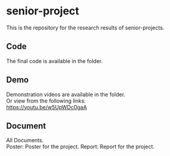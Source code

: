 # senior-project
This is the repository for the research results of senior-projects.
## Code
The final code is available in the folder.
## Demo
Demonstration videos are available in the folder.</br>
Or view from the following links:</br>
https://youtu.be/w5UpWDc0gaA
## Document
All Documents.</br>
Poster: Poster for the project.
Report: Report for the project.
